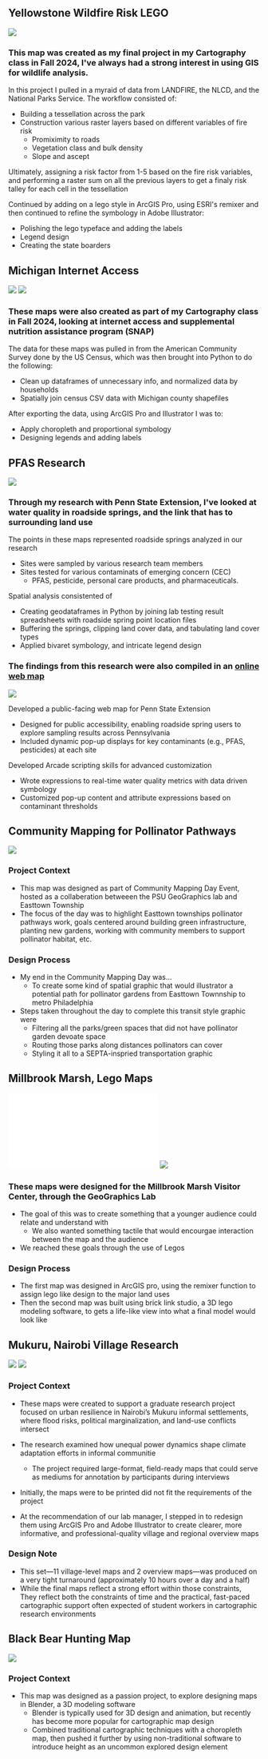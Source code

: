 ## Yellowstone Wildfire Risk LEGO 
![](/Images/CooperPriceWorkSample2.png)

### This map was created as my final project in my Cartography class in Fall 2024, I've always had a strong interest in using GIS for wildlife analysis. 

In this project I pulled in a myraid of data from LANDFIRE, the NLCD, and the National Parks Service. The workflow consisted of: 

- Building a tessellation across the park
- Construction various raster layers based on different variables of fire risk
    - Promiximity to roads
    - Vegetation class and bulk density
    - Slope and ascept

Ultimately, assigning a risk factor from 1-5 based on the fire risk variables, and performing a raster sum on all the previous layers to get a finaly risk talley for each cell in the tessellation 

Continued by adding on a lego style in ArcGIS Pro, using ESRI's remixer and then continued to refine the symbology in Adobe Illustrator:
- Polishing the lego typeface and adding the labels
- Legend design
- Creating the state boarders

## Michigan Internet Access 
![](/Images/CooperPriceWorkSample3.png)
![](/Images/CooperPriceWorkSample4.png)

### These maps were also created as part of my Cartography class in Fall 2024, looking at internet access and supplemental nutrition assistance program (SNAP)

The data for these maps was pulled in from the American Community Survey done by the US Census, which was then brought into Python to do the following:

- Clean up dataframes of unnecessary info, and normalized data by households
- Spatially join census CSV data with Michigan county shapefiles

After exporting the data, using ArcGIS Pro and Illustrator I was to:

- Apply choropleth and proportional symbology
- Designing legends and adding labels 

## PFAS Research
![](/Images/DualMap4.2.png)

### Through my research with Penn State Extension, I've looked at water quality in roadside springs, and the link that has to surrounding land use

The points in these maps represented roadside springs analyzed in our research

- Sites were sampled by various research team members
- Sites tested for various contaminats of emerging concern (CEC)
    - PFAS, pesticide, personal care products, and pharmaceuticals. 

Spatial analysis consistented of
- Creating geodataframes in Python by joining lab testing result spreadsheets with roadside spring point location files
- Buffering the springs, clipping land cover data, and tabulating land cover types
- Applied bivaret symbology, and intricate legend design 

### The findings from this research were also compiled in an [online web map](https://extension.psu.edu/roadside-springs-map)
![](/Images/WebMap.png)

Developed a public-facing web map for Penn State Extension 
- Designed for public accessibility, enabling roadside spring users to explore sampling results across Pennsylvania
- Included dynamic pop-up displays for key contaminants (e.g., PFAS, pesticides) at each site

Developed Arcade scripting skills for advanced customization
- Wrote expressions to real-time water quality metrics with data driven symbology
- Customized pop-up content and attribute expressions based on contaminant thresholds

## Community Mapping for Pollinator Pathways
![](/Images/SubwayLayout7_10-01.png)

### Project Context

- This map was designed as part of Community Mapping Day Event, hosted as a collaberation betweeen the PSU GeoGraphics lab and Easttown Township
- The focus of the day was to highlight Easttown townships pollinator pathways work, goals centered around building green infrastructure, planting new gardens, working with community members to support pollinator habitat, etc.

### Design Process

- My end in the Community Mapping Day was...
    - To create some kind of spatial graphic that would illustrator a potential path for pollinator gardens from Easttown Townnship to metro Philadelphia
- Steps taken throughout the day to complete this transit style graphic were
    - Filtering all the parks/green spaces that did not have pollinator garden devoate space
    - Routing those parks along distances pollinators can cover
    - Styling it all to a SEPTA-inspried transportation graphic

## Millbrook Marsh, Lego Maps
![](/Images/FirstDraftAI.pdf)
![](/Images/LegoTiled.png)

### These maps were designed for the Millbrook Marsh Visitor Center, through the GeoGraphics Lab

- The goal of this was to create something that a younger audience could relate and understand with
    - We also wanted something tactile that would encourgae interaction between the map and the audience
 - We reached these goals through the use of Legos

### Design Process

- The first map was designed in ArcGIS pro, using the remixer function to assign lego like design to the major land uses
- Then the second map was built using brick link studio, a 3D lego modeling software, to gets a life-like view into what a final model would look like
## Mukuru, Nairobi Village Research
![](/Images/OverviewFINAL6_29.png)
![](/Images/IndividualVillages6_29_2.png)

### Project Context

- These maps were created to support a graduate research project focused on urban resilience in Nairobi’s Mukuru informal settlements, where flood risks, political marginalization, and land-use conflicts intersect
- The research examined how unequal power dynamics shape climate adaptation efforts in informal communitie
    - The project required large-format, field-ready maps that could serve as mediums for annotation by participants during interviews

- Initially, the maps were to be printed did not fit the requirements of the project
- At the recommendation of our lab manager, I stepped in to redesign them using ArcGIS Pro and Adobe Illustrator to create clearer, more informative, and professional-quality village and regional overview maps

### Design Note

- This set—11 village-level maps and 2 overview maps—was produced on a very tight turnaround (approximately 10 hours over a day and a half)
- While the final maps reflect a strong effort within those constraints, They reflect both the constraints of time and the practical, fast-paced cartographic support often expected of student workers in cartographic research environments

## Black Bear Hunting Map
![](/Images/BBharvest6_29)

### Project Context

- This map was designed as a passion project, to explore designing maps in Blender, a 3D modeling software
    - Blender is typically used for 3D design and animation, but recently has become more popular for cartographic map design
    - Combined traditional cartographic techniques with a choropleth map, then pushed it further by using non-traditional software to introduce height as an uncommon explored design element





